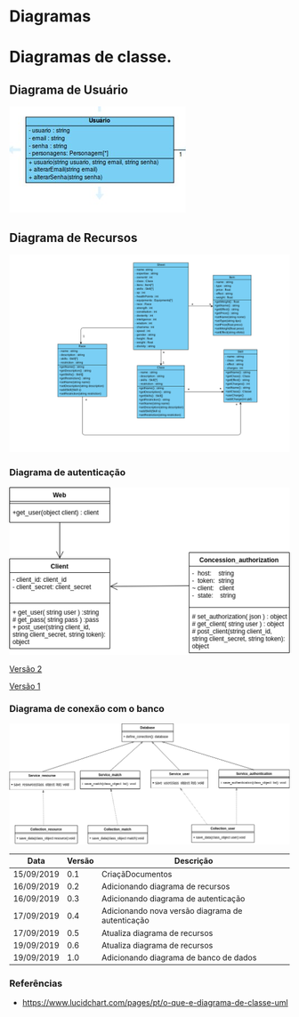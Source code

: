 # Diagramas

# Diagramas de classe.

## Diagrama de Usuário

![diagrama de classe ](../img/diagramas_de_classe/UML_usuario.jpg)


## Diagrama de Recursos

![diagrama de classe ](../img/diagramas_de_classe/UML_recursos_V2.png)

### Diagrama de autenticação

![ Versão 3 ](../img/diagramas_de_classe/UML_autenticacao_3.png)

[ Versão 2 ](../img/diagramas_de_classe/UML_autenticacao_2.png)

[ Versão 1 ](../img/diagramas_de_classe/UML_autenticacao.png)

### Diagrama de conexão com o banco

![ Versão 1 ](../img/diagramas_de_classe/UML_database.png)


|**Data**|**Versão**|**Descrição**|
|--|--|--|
|15/09/2019|0.1|CriaçãDocumentos|
|16/09/2019|0.2|Adicionando diagrama de recursos|
|16/09/2019|0.3|Adicionando diagrama de autenticação|
|17/09/2019|0.4|Adicionando nova versão diagrama de autenticação|
|17/09/2019|0.5|Atualiza diagrama de recursos|
|19/09/2019|0.6|Atualiza diagrama de recursos|
|19/09/2019|1.0|Adicionando diagrama de banco de dados|



### Referências

* https://www.lucidchart.com/pages/pt/o-que-e-diagrama-de-classe-uml

